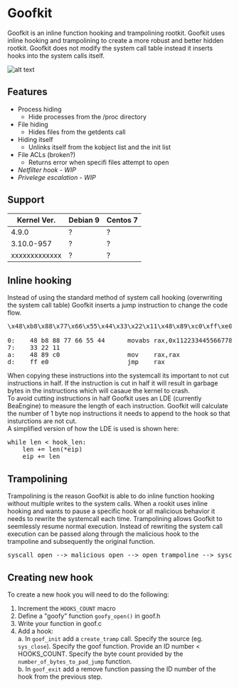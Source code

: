 # Goofkit
Goofkit is an inline function hooking and trampolining rootkit. Goofkit uses inline hooking and trampolining to create a more robust and better hidden rootkit. Goofkit does not modify the system call table instead it inserts hooks into the system calls itself.

![alt text](https://raw.githubusercontent.com/RITRedteam/goofkit/master/docs/Poster.png)

## Features
* Process hiding
  - Hide processes from the /proc directory
* File hiding
  - Hides files from the getdents call
* Hiding itself
  - Unlinks itself from the kobject list and the init list
* File ACLs (broken?)
  - Returns error when specifi files attempt to open
* _Netfilter hook - WIP_
* _Privelege escalation - WIP_

## Support
| Kernel Ver.   | Debian 9 | Centos 7|
| ------------- |--------| ------|
| 4.9.0         | ?      | ?     |
| 3.10.0-957    | ?      | ?     |
| xxxxxxxxxxxxx | ?      | ?     |

## Inline hooking
Instead of using the standard method of system call hooking (overwriting the system call table) Goofkit inserts a jump instruction to change the code flow.
<pre>
\x48\xb8\x88\x77\x66\x55\x44\x33\x22\x11\x48\x89\xc0\xff\xe0

0:    48 b8 88 77 66 55 44      movabs rax,0x1122334455667788   ; load address into RAX
7:    33 22 11
a:    48 89 c0                  mov    rax,rax                  ; required but not sure why
d:    ff e0                     jmp    rax                      ; jump to address
</pre>
When copying these instructions into the systemcall its important to not cut instructions in half. If the instruction is cut in half it will result in garbage bytes in the instructions which will casaue the kernel to crash.<br>
To avoid cutting instructions in half Goofkit uses an LDE (currently BeaEngine) to measure the length of each instruction. Goofkit will calculate the number of 1 byte nop instructions it needs to append to the hook so that insturctions are not cut. <br>
A simplified version of how the LDE is used is shown here:
<pre>
while len < hook_len:
    len += len(*eip)
    eip += len
</pre>

## Trampolining
Trampolining is the reason Goofkit is able to do inline function hooking without multiple writes to the system calls. When a rookit uses inline hooking and wants to pause a specific hook or all malicious behavior it needs to rewrite the systemcall each time. Trampolining allows Goofkit to seemlessly resume normal execution. Instead of rewriting the system call execution can be passed along through the malicious hook to the trampoline and subsequently the original function.

<pre>
syscall_open --> malicious_open --> open_trampoline --> syscall_open+offset_of_hook
</pre>

## Creating new hook
To create a new hook you will need to do the following:
1. Increment the `HOOKS_COUNT` macro
2. Define a "goofy" function `goofy_open()` in goof.h
3. Write your function in goof.c
4. Add a hook: <br>
  a. In  `goof_init` add a `create_tramp` call. Specify the source (eg. `sys_close`). Specify the goof function. Provide an ID number < HOOKS_COUNT. Specify the byte count provided by the `number_of_bytes_to_pad_jump` function.<br>
  b. In `goof_exit` add a remove function passing the ID number of the hook from the previous step.<br>
